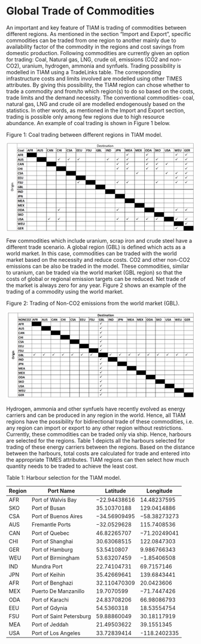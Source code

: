# Global Trade of Commodities

An important and key feature of TIAM is trading of commodities between different regions. As mentioned in the section “Import and Export”, specific commodities can be traded from one region to another mainly due to availability factor of the commodity in the regions and cost savings from domestic production. Following commodities are currently given an option for trading: Coal, Natural gas, LNG, crude oil, emissions (CO2 and non-CO2), uranium, hydrogen, ammonia and synfuels. 
Trading possibility is modelled in TIAM using a TradeLinks table. The corresponding infrastructure costs and limits involved are modelled using other TIMES attributes. By giving this possibility, the TIAM region can chose whether to trade a commodity and from/to which region(s) to do so based on the costs, trade limits and the demand necessity.
The conventional commodities- coal, natural gas, LNG and crude oil are modelled endogenously based on the statistics. In other words, as mentioned in the Import and Export section, trading is possible only among few regions due to high resource abundance. An example of coal trading is shown in Figure 1 below. 

Figure 1: Coal trading between different regions in TIAM model.

![Coal Trade](./figs/coal_trade.png) 

Few commodities which include uranium, scrap iron and crude steel have a different trade scenario. A global region (GBL) is defined which acts as a world market. In this case, commodities can be traded with the world market based on the necessity and reduce costs.
CO2 and other non-CO2 emissions can be also be traded in the model. These commodities, similar to uranium, can be traded via the world market (GBL region) so that the costs of global or regional emission targets can be reduced. Net trade of the market is always zero for any year. Figure 2 shows an example of the trading of a commodity using the world market. 

Figure 2: Trading of Non-CO2 emissions from the world market (GBL). 

![Unidirectional trade](./figs/non-co2_trade.png)

Hydrogen, ammonia and other synfuels have recently evolved as energy carriers and can be produced in any region in the world. Hence, all TIAM regions have the possibility for bidirectional trade of these commodities, i.e. any region can import or export to any other region without restrictions. Currently, these commodities can be traded only via ship. Hence, harbours are selected for the regions. Table 1 depicts all the harbours selected for trading of these energy carriers between the regions. Based on the distance between the harbours, total costs are calculated for trade and entered into the appropriate TIMES attributes. TIAM regions can then select how much quantity needs to be traded to achieve the least cost.  

Table 1: Harbour selection for the TIAM model.

| Region | Port Name                | Latitude     | Longitude    |
|--------|--------------------------|--------------|--------------|
| AFR    | Port of Walvis Bay       | −22.94438616 | 14.48237595  |
| SKO    | Port of Busan            | 35.10370188  | 129.0414886  |
| CSA    | Port of Buenos Aires     | −34.56909495 | −58.38273273 |
| AUS    | Fremantle Ports          | −32.0529628  | 115.7408536  |
| CAN    | Port of Quebec           | 46.82265707  | −71.20249041 |
| CHI    | Port of Shanghai         | 30.63068515  | 122.0847303  |
| GER    | Port of Hamburg          | 53.5410807   | 9.986766343  |
| WEU    | Port of Birmingham       | 53.63207459  | −1.85406508  |
| IND    | Mundra Port              | 22.74104731  | 69.7157146   |
| JPN    | Port of Keihin           | 35.42669641  | 139.6843441  |
| AFR    | Port of Benghazi         | 32.110470309 | 20.0423606   |
| MEX    | Puerto De Manzanillo     | 19.7070599   | −71.7447426  |
| ODA    | Port of Karachi          | 24.83708206  | 66.98086793  |
| EEU    | Port of Gdynia           | 54.5360318   | 18.53554754  |
| FSU    | Port of Saint Petersburg | 59.88860049  | 30.18117919  |
| MEA    | Port of Jeddah           | 21.49503622  | 39.1551345   |
| USA    | Port of Los Angeles      | 33.72839414  | -118.2402335 |
